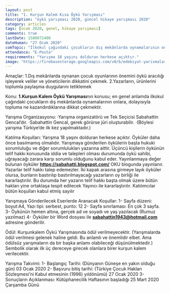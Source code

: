 ```yaml
---
layout: post
title: "1. Kurşun Kalem Kısa Öykü Yarışması"
description: "öykü yarışması 2020, güncel hikaye yarışması 2020"
category: articles
tags: [ocak 2020, genel, hikaye yarışması]
comments: true
lastDate: 1580072400
dateHuman: "27 Ocak 2020"
comTopic: "İlkokul çağındaki çocukların dış mekânlarda oynamalarının onlara, dolayısıyla topluma ne kazandırdıklarına dikkat çekmektir"
attendance: "E-Posta"
requirements: "Yarışma 18 yaşını dolduran herkese açıktır."
image: "https://firebasestorage.googleapis.com/v0/b/edebiyat-yarismalari.appspot.com/o/kudus-konulu-hikaye-yarismasi.jpg?alt=media&token=1fbed096-4471-4d22-93ff-4dcf13de6bb1"
---
```


Amaçlar:
1.Dış mekânlarda oynanan çocuk oyunlarının önemini öykü aracılığı işleyerek veliler ve yöneticilerin dikkatini çekmek.
2.Yazarların, ürünlerini toplumla paylaşma duygularını tetiklemek

Konu:
**1.Kurşun Kalem Öykü Yarışması**nın konusu; en genel anlamda ilkokul çağındaki çocukların dış mekânlarda oynamalarının onlara, dolayısıyla topluma ne kazandırdıklarına dikkat çekmektir.

Yarışma Organizasyonu:
·Yarışma organizatörü ve Tek Seçicisi Sabahattin Gencal’dır.
·Sabahattin Gencal, gerek görürse jüri oluşturabilir.
·(Böylesi yarışma Türkiye’de ilk kez yapılmaktadır.)

Katılma Koşulları:
Yarışma 18 yaşını dolduran herkese açıktır.
Öyküler daha önce basılmamış olmalıdır.
Yarışmaya gönderilen öykülerin başta hukuki sorumluluğu ve diğer sorumlulukları yazarına aittir. Üçüncü kişilerin öykünün telif hakkı konusunda iddia ve talepleri olması durumunda öykü sahibi, uğrayacağı zarara karşı sorumlu olduğunu kabul eder.
Yayınlanmaya değer bulunan öyküler **https://sabahatti.blogspot.com/** OKU blogunda yayınlanır. Yazarlar telif hakkı talep edemezler.
İki kapak arasına girmeye layık öyküler olursa, bunların bastırılıp bastırılmayacağı yazarların oy birliği ile kararlaştırılır. Bu durumda her yazarın telif hakkı başta olmak üzere bütün hakları yine ortaklaşa tespit edilecek Yayıncı ile kararlaştırılır.
Katılımcılar bütün koşulları kabul etmiş sayılır                                                                                    

Yarışmaya Gönderilecek Eserlerde Aranacak Koşullar:
1- Sayfa düzeni: boyut:A4, Yazı tipi: serbest, punto: 12
2- Sayfa sınırlaması: En çok 3 sayfa.
3- Öykünün hemen altına, gerçek ad ve soyadı ve yaş yazılacak (Rumuz yazılmaz)
4- Öyküler bir Word dosyası ile **sabahattin1943@hotmail.com** adresine gönderilir.

Ödül:
Kurşunkalem Öykü Yarışmasında ödül verilmeyecektir. (Yarışmalarda ödül verilmesi gelenek haline geldi. Bu anlamlı ve önemlidir elbet. Ama ödülsüz yarışmaların da bir başka anlamı olabileceği düşünülmektedir.)
Sembolik olarak ilk üç dereceye girecek olanlara birer kurşun kalem verilecektir.

Yarışma Takvimi:
1- Başlangıç Tarihi: (Dünyanın Güneşe en yakın olduğu gün) 03 Ocak 2020
2- Başvuru bitiş tarihi: (Türkiye Çocuk Hakları Sözleşmesi’ni Kabul etmesinin (1996)  yıldönümü)   27 Ocak 2020
3- Sonuçların Açıklanması: Kütüphanecilik Haftasının başladığı 25 Mart 2020 Çarşamba Günü